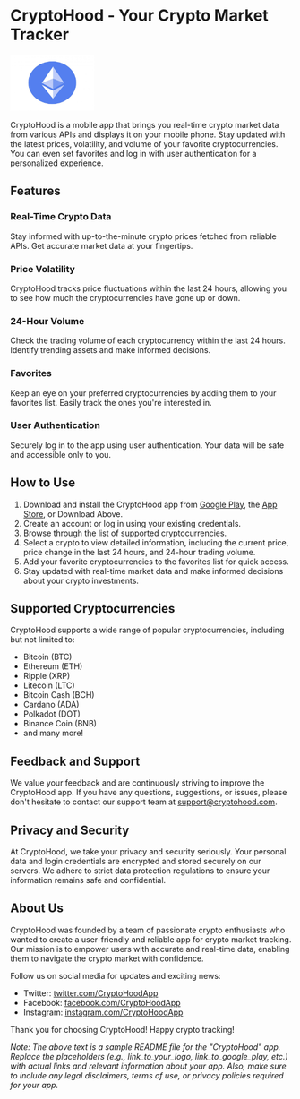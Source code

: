 # CryptoHood - Your Crypto Market Tracker

<img src="./eth_logo.jpeg" alt="CryptoHood Logo" width="150px" height="100px" />


CryptoHood is a mobile app that brings you real-time crypto market data from various APIs and displays it on your mobile phone. Stay updated with the latest prices, volatility, and volume of your favorite cryptocurrencies. You can even set favorites and log in with user authentication for a personalized experience.

## Features

### Real-Time Crypto Data
Stay informed with up-to-the-minute crypto prices fetched from reliable APIs. Get accurate market data at your fingertips.

### Price Volatility
CryptoHood tracks price fluctuations within the last 24 hours, allowing you to see how much the cryptocurrencies have gone up or down.

### 24-Hour Volume
Check the trading volume of each cryptocurrency within the last 24 hours. Identify trending assets and make informed decisions.

### Favorites
Keep an eye on your preferred cryptocurrencies by adding them to your favorites list. Easily track the ones you're interested in.

### User Authentication
Securely log in to the app using user authentication. Your data will be safe and accessible only to you.

## How to Use

1. Download and install the CryptoHood app from [Google Play](link_to_google_play), the [App Store](link_to_app_store), or Download Above.
2. Create an account or log in using your existing credentials.
3. Browse through the list of supported cryptocurrencies.
4. Select a crypto to view detailed information, including the current price, price change in the last 24 hours, and 24-hour trading volume.
5. Add your favorite cryptocurrencies to the favorites list for quick access.
6. Stay updated with real-time market data and make informed decisions about your crypto investments.

## Supported Cryptocurrencies

CryptoHood supports a wide range of popular cryptocurrencies, including but not limited to:

- Bitcoin (BTC)
- Ethereum (ETH)
- Ripple (XRP)
- Litecoin (LTC)
- Bitcoin Cash (BCH)
- Cardano (ADA)
- Polkadot (DOT)
- Binance Coin (BNB)
- and many more!

## Feedback and Support

We value your feedback and are continuously striving to improve the CryptoHood app. If you have any questions, suggestions, or issues, please don't hesitate to contact our support team at support@cryptohood.com.

## Privacy and Security

At CryptoHood, we take your privacy and security seriously. Your personal data and login credentials are encrypted and stored securely on our servers. We adhere to strict data protection regulations to ensure your information remains safe and confidential.

## About Us

CryptoHood was founded by a team of passionate crypto enthusiasts who wanted to create a user-friendly and reliable app for crypto market tracking. Our mission is to empower users with accurate and real-time data, enabling them to navigate the crypto market with confidence.

Follow us on social media for updates and exciting news:

- Twitter: [twitter.com/CryptoHoodApp](link_to_your_twitter)
- Facebook: [facebook.com/CryptoHoodApp](link_to_your_facebook)
- Instagram: [instagram.com/CryptoHoodApp](link_to_your_instagram)

Thank you for choosing CryptoHood! Happy crypto tracking!

*Note: The above text is a sample README file for the "CryptoHood" app. Replace the placeholders (e.g., link_to_your_logo, link_to_google_play, etc.) with actual links and relevant information about your app. Also, make sure to include any legal disclaimers, terms of use, or privacy policies required for your app.*
